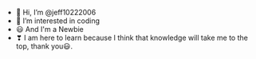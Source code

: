 - 👋 Hi, I’m @jeff10222006
- 👀 I’m interested in coding
- 😃 And I'm a Newbie
- ❣ I am here to learn because I think that
knowledge will take me to the top, thank you😃.

<!---
jeff10222006/jeff10222006 is a ✨ special ✨ repository because its `README.md` (this file) appears on your GitHub profile.
You can click the Preview link to take a look at your changes.
--->

